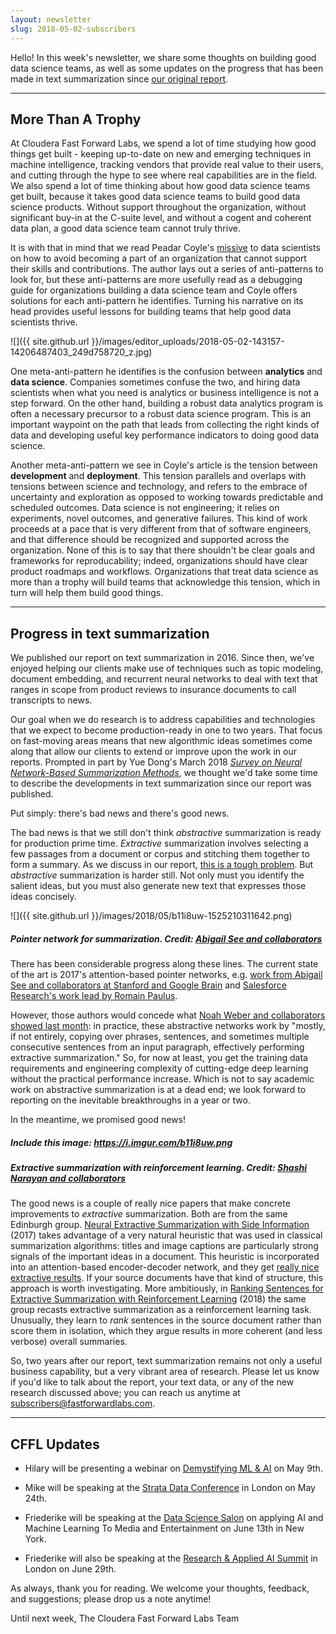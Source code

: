 ```yaml
---
layout: newsletter
slug: 2018-05-02-subscribers
---
```


Hello!  In this week's newsletter, we share some thoughts on building good data science teams, as well as some updates on the progress that has been made in text summarization since [our original report](https://ff04.fastforwardlabs.com/).

---

## More Than A Trophy

At Cloudera Fast Forward Labs, we spend a lot of time studying how good things get built - keeping up-to-date on new and emerging techniques in machine intelligence, tracking vendors that provide real value to their users, and cutting through the hype to see where real capabilities are in the field. We also spend a lot of time thinking about how good data science teams get built, because it takes good data science teams to build good data science products. Without support throughout the organization, without significant buy-in at the C-suite level, and without a cogent and coherent data plan, a good data science team cannot truly thrive.

It is with that in mind that we read Peadar Coyle's [missive](https://peadarcoyle.wordpress.com/2017/07/23/avoiding-being-a-trophy-data-scientist/) to data scientists on how to avoid becoming a part of an organization that cannot support their skills and contributions. The author lays out a series of anti-patterns to look for, but these anti-patterns are more usefully read as a debugging guide for organizations building a data science team and Coyle offers solutions for each anti-pattern he identifies. Turning his narrative on its head provides useful lessons for building teams that help good data scientists thrive. 

![]({{ site.github.url }}/images/editor_uploads/2018-05-02-143157-14206487403_249d758720_z.jpg)

One meta-anti-pattern he identifies is the confusion between **analytics** and **data science**. Companies sometimes confuse the two, and hiring data scientists when what you need is analytics or business intelligence is not a step forward. On the other hand, building a robust data analytics program is often a necessary precursor to a robust data science program. This is an important waypoint on the path that leads from collecting the right kinds of data and developing useful key performance indicators to doing good data science. 

Another meta-anti-pattern we see in Coyle's article is the tension between **development** and **deployment**. This tension parallels and overlaps with tensions between science and technology, and refers to the embrace of uncertainty and exploration as opposed to working towards predictable and scheduled outcomes. Data science is not engineering; it relies on experiments, novel outcomes, and generative failures. This kind of work proceeds at a pace that is very different from that of software engineers, and that difference should be recognized and supported across the organization. None of this is to say that there shouldn't be clear goals and frameworks for reproducability; indeed, organizations should have clear product roadmaps and workflows. Organizations that treat data science as more than a trophy will build teams that acknowledge this tension, which in turn will help them build good things.

---

## Progress in text summarization

We published our report on text summarization in 2016. Since then, we've
enjoyed helping our clients make use of techniques such as topic modeling,
document embedding, and recurrent neural networks to deal with text that ranges
in scope from product reviews to insurance documents to call transcripts to news. 

Our goal when we do research is to address capabilities and technologies that
we expect to become production-ready in one to two years. That focus on
fast-moving areas means that new algorithmic ideas sometimes come along that
allow our clients to extend or improve upon the work in our reports. Prompted in
part by Yue Dong's March 2018 _[Survey on Neural Network-Based Summarization
Methods](https://arxiv.org/abs/1804.04589)_, we thought we'd take some time to
describe the developments in text summarization since our report was published. 

Put simply: there's bad news and there's good news.

The bad news is that we still don't think _abstractive_ summarization is ready
for production prime time. _Extractive_ summarization involves selecting a few
passages from a document or corpus and stitching them together to form a
summary. As we discuss in our report, [this is a tough
problem](http://blog.fastforwardlabs.com/2016/04/11/new-tools-to-summarize-text.html).
But _abstractive_ summarization is harder still. Not only must you identify the
salient ideas, but you must also generate new text that expresses those ideas
concisely.

![]({{ site.github.url }}/images/2018/05/b11i8uw-1525210311642.png)
##### Pointer network for summarization. Credit: [Abigail See and collaborators](http://www.abigailsee.com/2017/04/16/taming-rnns-for-better-summarization.html)

There has been considerable progress along these lines. The current state of
the art is 2017's attention-based pointer networks, e.g. [work from Abigail See
and collaborators at Stanford and Google
Brain](http://www.abigailsee.com/2017/04/16/taming-rnns-for-better-summarization.html)
and [Salesforce Research's work lead by Romain
Paulus](https://einstein.ai/research/your-tldr-by-an-ai-a-deep-reinforced-model-for-abstractive-summarization).

However, those authors would concede what [Noah Weber and collaborators showed
last month](https://arxiv.org/abs/1803.07038): in practice, these abstractive
networks work by "mostly, if not entirely, copying over phrases, sentences, and
sometimes multiple consecutive sentences from an input paragraph, effectively
performing extractive summarization." So, for now at least, you get the training
data requirements and engineering complexity of cutting-edge deep learning
without the practical performance increase. Which is not to say academic work
on abstractive summarization is at a dead end; we look forward to reporting on the
inevitable breakthroughs in a year or two.

In the meantime, we promised good news!

##### Include this image: https://i.imgur.com/b11i8uw.png
##### Extractive summarization with reinforcement learning. Credit: [Shashi Narayan and collaborators](https://arxiv.org/abs/1802.08636)

The good news is a couple of really nice papers that make concrete improvements
to _extractive_ summarization. Both are from the same Edinburgh group. [Neural
Extractive Summarization with Side
Information](https://arxiv.org/abs/1704.04530) (2017) takes advantage of a very
natural heuristic that was used in classical summarization algorithms: titles
and image captions are particularly strong signals of the important ideas in a
document. This heuristic is incorporated into an attention-based
encoder-decoder network, and they get [really nice extractive
results](http://kinloch.inf.ed.ac.uk/sidenet.html). If your source documents
have that kind of structure, this approach is worth investigating. More
ambitiously, in [Ranking Sentences for Extractive Summarization with
Reinforcement Learning](https://arxiv.org/abs/1802.08636) (2018) the same group
recasts extractive summarization as a reinforcement learning task. Unusually,
they learn to _rank_ sentences in the source document rather than score them in isolation, which they argue results in more coherent (and less verbose) overall
summaries.

So, two years after our report, text summarization remains not only a useful
business capability, but a very vibrant area of research. Please let us know if you'd
like to talk about the report, your text data, or any of the new research
discussed above; you can reach us anytime at subscribers@fastforwardlabs.com.

---

## CFFL Updates

* Hilary will be presenting a webinar on [Demystifying ML & AI](https://info.cloudera.com/LP=1968?src=FFL) on May 9th.

* Mike will be speaking at the [Strata Data Conference](https://conferences.oreilly.com/strata/strata-eu/public/schedule/detail/65283) in London on May 24th.

* Friederike will be speaking at the [Data Science Salon](https://www.eventbrite.com/e/data-science-salon-nyc-tickets-40072527007) on applying AI and Machine Learning To Media and Entertainment on June 13th in New York.

* Friederike will also be speaking at the [Research & Applied AI Summit](https://raais.co/) in London on June 29th.


As always, thank you for reading. We welcome your thoughts, feedback, and suggestions; please drop us a note anytime!

Until next week,
The Cloudera Fast Forward Labs Team
